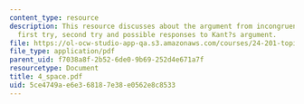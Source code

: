 ```yaml
---
content_type: resource
description: This resource discusses about the argument from incongruent counterparts,
  first try, second try and possible responses to Kant?s argument.
file: https://ol-ocw-studio-app-qa.s3.amazonaws.com/courses/24-201-topics-in-the-history-of-philosophy-kant-fall-2005/5ce4749ae6e368187e38e0562e8c8533_4_space.pdf
file_type: application/pdf
parent_uid: f7038a8f-2b52-6de0-9b69-252d4e671a7f
resourcetype: Document
title: 4_space.pdf
uid: 5ce4749a-e6e3-6818-7e38-e0562e8c8533
---
```

